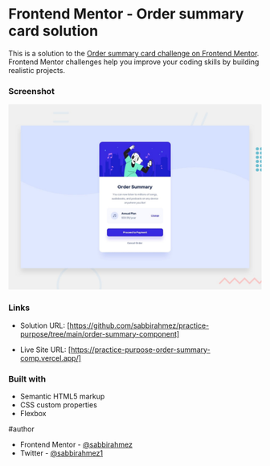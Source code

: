 # Frontend Mentor - Order summary card solution

This is a solution to the [Order summary card challenge on Frontend Mentor](https://www.frontendmentor.io/challenges/order-summary-component-QlPmajDUj). Frontend Mentor challenges help you improve your coding skills by building realistic projects. 

### Screenshot

![screenshot](order-summary-component/preview.jpg)

### Links

- Solution URL: [https://github.com/sabbirahmez/practice-purpose/tree/main/order-summary-component]

- Live Site URL: [https://practice-purpose-order-summary-comp.vercel.app/]

### Built with

- Semantic HTML5 markup
- CSS custom properties
- Flexbox

#author

- Frontend Mentor - [@sabbirahmez](https://www.frontendmentor.io/profile/sabbirahmez)
- Twitter - [@sabbirahmez1](https://www.twitter.com/sabbirahmez1)
